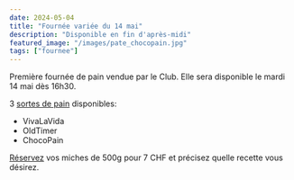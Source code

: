 ```yaml
---
date: 2024-05-04
title: "Fournée variée du 14 mai"
description: "Disponible en fin d'après-midi"
featured_image: "/images/pate_chocopain.jpg"
tags: ["fournee"]
---
```


Première fournée de pain vendue par le Club.
Elle sera disponible le mardi 14 mai dès 16h30.


3 [sortes de pain](/recettes) disponibles:

- VivaLaVida
- OldTimer
- ChocoPain

[Réservez](/contact) vos miches de 500g pour 7 CHF et précisez quelle recette 
vous désirez.
